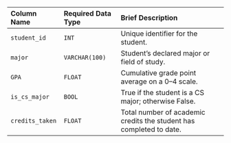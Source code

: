 | Column Name    | Required Data Type | Brief Description                                  |
| :------------- | :----------------- | :------------------------------------------------- |
| `student_id`   | `INT`              | Unique identifier for the student.                 |
| `major`        | `VARCHAR(100)`     | Student’s declared major or field of study.        |
| `GPA`          | `FLOAT`            | Cumulative grade point average on a 0–4 scale.     |
| `is_cs_major`  | `BOOL`             | True if the student is a CS major; otherwise False.|
| `credits_taken`| `FLOAT`            | Total number of academic credits the student has completed to date. |

